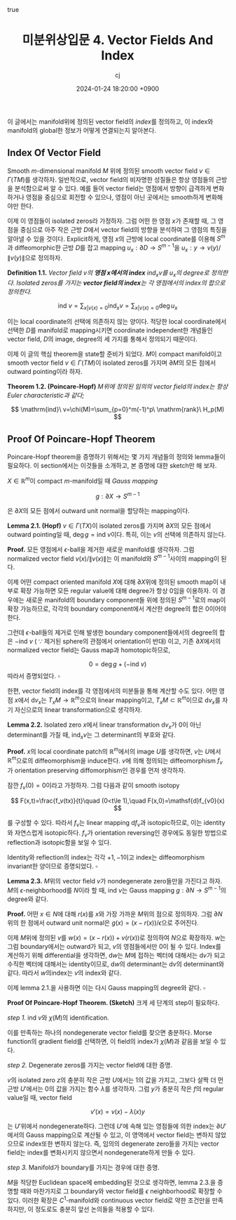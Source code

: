 ﻿---
title: 미분위상입문 4. Vector Fields And Index
author: cj
date: 2024-01-24 18:20:00 +0900
categories: [mathematics]
tags: 
pin: true
math: true
mermaid: false
---
이 글에서는 manifold위에 정의된 vector field의 *index*를 정의하고, 이 index와 manifold의 global한 정보가 어떻게 연결되는지 알아본다.

## Index Of Vector Field

Smooth $m$-dimensional manifold $M$ 위에 정의된 smooth vector field $v\in\Gamma(TM)$를 생각하자. 일반적으로, vector field의 비자명한 성질들은 항상 영점들의 근방을 분석함으로써 알 수 있다. 예를 들어 vector field는 영점에서 방향이 급격하게 변화하거나 영점을 중심으로 회전할 수 있으나, 영점이 아닌 곳에서는 smooth하게 변화해야만 한다.

이제 이 영점들이 isolated zeros라 가정하자. 그럼 어떤 한 영점 $x$가 존재할 때, 그 영점을 중심으로 아주 작은 근방 $D$에서 vector field의 방향을 분석하여 그 영점의 특징을 알아낼 수 있을 것이다. Explicit하게, 영점 $x$의 근방에 local coordinate를 이용해 $S^m$과 diffeomorphic한 근방 $D$를 잡고 mapping $u_x:\partial D\rightarrow S^{m-1}$을 $u_x:y\rightarrow v(y)/\lVert v(y)\rVert$으로 정의하자.

**Definition 1.1.** *Vector field $v$의 **영점 $x$에서의 index** $\mathrm{ind}_x v$를 $u_x$의 degree로 정의한다. Isolated zeros를 가지는 **vector field의 index**는 각 영점에서의 index의 합으로 정의한다.*

$$
\mathrm{ind}\ v=\sum_{x|v(x)=0}\mathrm{ind}_xv=\sum_{x|v(x)=0}\deg u_x
$$

이는 local coordinate의 선택에 의존하지 않는 양이다. 적당한 local coordinate에서 선택한 $D$를 manifold로 mapping시키면 coordinate independent한 개념들인 vector field, $D$의 image, degree의 세 가지를 통해서 정의되기 때문이다.

이제 이 글의 핵심 theorem을 state할 준비가 되었다. $M$이 compact manifold이고 smooth vector field $v\in \Gamma(TM)$이 isolated zeros를 가지며 $\partial M$의 모든 점에서 outward pointing이라 하자.

**Theorem 1.2. (Poincare-Hopf)** *$M$위에 정의된 임의의 vector field의 index는 항상 Euler characteristic과 같다;*

$$
\mathrm{ind}\ v=\chi(M)=\sum_{p=0}^m(-1)^p\ \mathrm{rank}\  H_p(M)
$$

## Proof Of Poincare-Hopf Theorem

Poincare-Hopf theorem을 증명하기 위해서는 몇 가지 개념들의 정의와 lemma들이 필요하다. 이 section에서는 이것들을 소개하고, 본 증명에 대한 sketch만 해 보자.

$X\in\mathbb{R}^m$이 compact $m$-manifold일 때 *Gauss mapping*

$$
g:\partial X\rightarrow S^{m-1}
$$

은 $\partial X$의 모든 점에서 outward unit normal을 할당하는 mapping이다.

**Lemma 2.1. (Hopf)** $v\in\Gamma(TX)$이 isolated zeros를 가지며 $\partial X$의 모든 점에서 outward pointing일 때, $\deg g=\mathrm{ind}\ v$이다. 특히, 이는 $v$의 선택에 의존하지 않는다.

**Proof.** 모든 영점에서 $\epsilon$-ball을 제거한 새로운 manifold를 생각하자. 그럼 normalized vector field $v(x)/\lVert v(x)\rVert$는 이 manifold와 $S^{m-1}$사이의 mapping이 된다. 

이제 어떤 compact oriented manifold $X$에 대해 $\partial X$위에 정의된 smooth map이 내부로 확장 가능하면 모든 regular value에 대해 degree가 항상 $0$임을 이용하자. 이 경우에는 새로운 manifold의 boundary component들 위에 정의된 $S^{m-1}$로의 map이 확장 가능하므로, 각각의 boundary component에서 계산한 degree의 합은 $0$이어야 한다.

그런데 $\epsilon$-ball들의 제거로 인해 발생한 boundary component들에서의 degree의 합은 $-\mathrm{ind}\ v$ ( $\because$ 제거된 sphere의 관점에서 orientation이 반대) 이고, 기존 $\partial X$에서의 normalized vector field는 Gauss map과 homotopic하므로, 

$$
0=\deg g+(-\mathrm{ind}\ v)
$$
따라서 증명되었다. $\square$

한편, vector field의 index를 각 영점에서의 미분들을 통해 계산할 수도 있다. 어떤 영점 $x$에서 $\mathsf{d}v_x$는 $T_xM\rightarrow \mathbb{R}^m$으로의 linear mapping이고, $T_xM\subset \mathbb{R}^m$이므로 $\mathsf{d}v_x$를 자기 자신으로의 linear transformation으로 생각하자.

**Lemma 2.2.** Isolated zero $x$에서 linear transformation $\mathsf{d}v_x$가 $0$이 아닌 determinant를 가질 때, $\mathrm{ind}_xv$는 그 determinant의 부호와 같다.

**Proof.** $x$의 local coordinate patch의 $\mathbb{R}^m$에서의 image $U$를 생각하면, $v$는 $U$에서 $\mathbb{R}^m$으로의 diffeomorphism을 induce한다. $v$에 의해 정의되는 diffeomorphism $f_v$가 orientation preserving diffomorphism인 경우를 먼저 생각하자. 

잠깐 $f_v(0)=0$이라고 가정하자. 그럼 다음과 같이 smooth isotopy

$$
F(x,t)=\frac{f_v(tx)}{t}\quad (0<t\le 1),\quad F(x,0)=\mathsf{d}f_{v0}(x)
$$

를 구성할 수 있다. 따라서 $f_v$는 linear mapping $\mathsf{d} f_v$과 isotopic하므로, 이는 identity와 자연스럽게 isotopic하다. $f_v$가 orientation reversing인 경우에도 동일한 방법으로 reflection과 isotopic함을 보일 수 있다.

Identity와 reflection의 index는 각각 $+1,-1$이고 index는 diffeomorphism invariant한 양이므로 증명되었다. $\square$

**Lemma 2.3.** $M$위의 vector field $v$가 nondegenerate zero들만을 가진다고 하자. $M$의 $\epsilon$-neighborhood를 $N$이라 할 때, $\mathrm{ind}\ v$는 Gauss mapping $g:\partial N\rightarrow S^{m-1}$의 degree와 같다.

**Proof.** 어떤 $x\in N$에 대해 $r(x)$를 $x$와 가장 가까운 $M$위의 점으로 정의하자. 그럼 $\partial N$위의 한 점에서 outward unit normal은 $g(x)=(x-r(x))/\epsilon$으로 주어진다. 

이제 $M$위에 정의된 $v$를 $w(x)=(x-r(x))+v(r(x))$로 정의하여 $N$으로 확장하자. $w$는 그럼 boundary에서는 outward가 되고, $v$의 영점들에서만 $0$이 될 수 있다. Index를 계산하기 위해 differential을 생각하면, $\mathsf{d}w$는 $M$에 접하는 벡터에 대해서는 $\mathsf{d}v$가 되고 수직한 벡터에 대해서는 identity이므로, $\mathsf{d}w$의 determinant는 $\mathsf{d}v$의 determinant와 같다. 따라서 $w$의index는 $v$의 index와 같다.

이제 lemma 2.1.을 사용하면 이는 다시 Gauss mapping의 degree와 같다. $\square$

**Proof Of Poincare-Hopf Theorem. (Sketch)** 크게 세 단계의 step이 필요하다.

*step 1.* $\mathrm{ind}\ v$와 $\chi(M)$의 identification.

이를 만족하는 하나의 nondegenerate vector field를 찾으면 충분하다. Morse function의 gradient field를 선택하면, 이 field의 index가 $\chi(M)$과 같음을 보일 수 있다. 

*step 2.* Degenerate zeros를 가지는 vector field에 대한 증명.

$v$의 isolated zero $z$의 충분히 작은 근방 $U$에서는 $1$의 값을 가지고, 그보다 살짝 더 먼 근방 $U'$에서는 $0$의 값을 가지는 함수 $\lambda$를 생각하자. 그럼 $y$가 충분히 작은 $f$의 regular value일 때, vector field

$$
v'(x)=v(x)-\lambda(x)y
$$

는 $U'$위에서 nondegenerate하다. 그런데 $U'$에 속해 있는 영점들에 의한 index는 $\partial U'$에서의 Gauss mapping으로 계산될 수 있고, 이 영역에서 vector field는 변하지 않았으므로 index또한 변하지 않는다. 즉, 임의의 degenerate zero들을 가지는 vector field는 index를 변화시키지 않으면서 nondegenerate하게 만들 수 있다.

*step 3.* Manifold가 boundary를 가지는 경우에 대한 증명.

$M$을 적당한 Euclidean space에 embedding된 것으로 생각하면, lemma 2.3.을 증명할 때와 마찬가지로 그 boundary와 vector field를 $\epsilon$ neighborhood로 확장할 수 있다. 이러한 확장은 $C^1$-manifold와 continuous vector field로 약한 조건만을 만족하지만, 이 정도로도 충분히 앞선 논의들을 적용할 수 있다.


